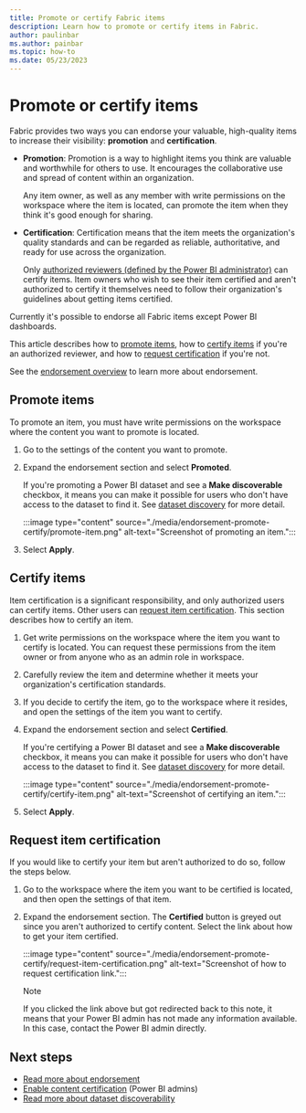 ```yaml
---
title: Promote or certify Fabric items
description: Learn how to promote or certify items in Fabric.
author: paulinbar
ms.author: painbar
ms.topic: how-to
ms.date: 05/23/2023
---
```


# Promote or certify items

Fabric provides two ways you can endorse your valuable, high-quality items to increase their visibility: **promotion** and **certification**.

* **Promotion**: Promotion is a way to highlight items you think are valuable and worthwhile for others to use. It encourages the collaborative use and spread of content within an organization.

    Any item owner, as well as any member with write permissions on the workspace where the item is located, can promote the item when they think it's good enough for sharing.

* **Certification**: Certification means that the item meets the organization's quality standards and can be regarded as reliable, authoritative, and ready for use across the organization.

    Only [authorized reviewers (defined by the Power BI administrator)](../admin/endorsement-setup.md) can certify items. Item owners who wish to see their item certified and aren't authorized to certify it themselves need to follow their organization's guidelines about getting items certified.

Currently it's possible to endorse all Fabric items except Power BI dashboards.

This article describes how to [promote items](#promote-items), how to [certify items](#certify-items) if you're an authorized reviewer, and how to [request certification](#request-item-certification) if you're not.

See the [endorsement overview](../governance/endorsement-overview.md) to learn more about endorsement.

## Promote items

To promote an item, you must have write permissions on the workspace where the content you want to promote is located.

1. Go to the settings of the content you want to promote.

1. Expand the endorsement section and select **Promoted**.

    If you're promoting a Power BI dataset and see a **Make discoverable** checkbox, it means you can make it possible for users who don't have access to the dataset to find it. See [dataset discovery](/power-bi/collaborate-share/service-discovery) for more detail.

    :::image type="content" source="./media/endorsement-promote-certify/promote-item.png" alt-text="Screenshot of promoting an item.":::

1. Select **Apply**.

## Certify items

Item certification is a significant responsibility, and only authorized users can certify items. Other users can [request item certification](#request-item-certification). This section describes how to certify an item.

1. Get write permissions on the workspace where the item you want to certify is located. You can request these permissions from the item owner or from anyone who as an admin role in workspace.

1. Carefully review the item and determine whether it meets your organization's certification standards.

1. If you decide to certify the item, go to the workspace where it resides, and open the settings of the item you want to certify.

1. Expand the endorsement section and select **Certified**.

    If you're certifying a Power BI dataset and see a **Make discoverable** checkbox, it means you can make it possible for users who don't have access to the dataset to find it. See [dataset discovery](/power-bi/collaborate-share/service-discovery) for more detail.

    :::image type="content" source="./media/endorsement-promote-certify/certify-item.png" alt-text="Screenshot of certifying an item.":::

1. Select **Apply**.

## Request item certification

If you would like to certify your item but aren't authorized to do so, follow the steps below.

1. Go to the workspace where the item you want to be certified is located, and then open the settings of that item.

1. Expand the endorsement section. The **Certified** button is greyed out since you aren't authorized to certify content. Select the link about how to get your item certified.

    :::image type="content" source="./media/endorsement-promote-certify/request-item-certification.png" alt-text="Screenshot of how to request certification link.":::
    <a name="no-info-redirect"></a>
    >[!NOTE]
    >If you clicked the link above but got redirected back to this note, it means that your Power BI admin has not made any information available. In this case, contact the Power BI admin directly.

## Next steps

* [Read more about endorsement](../governance/endorsement-overview.md)
* [Enable content certification](../admin/endorsement-setup.md) (Power BI admins)
* [Read more about dataset discoverability](/power-bi/collaborate-share/service-discovery)